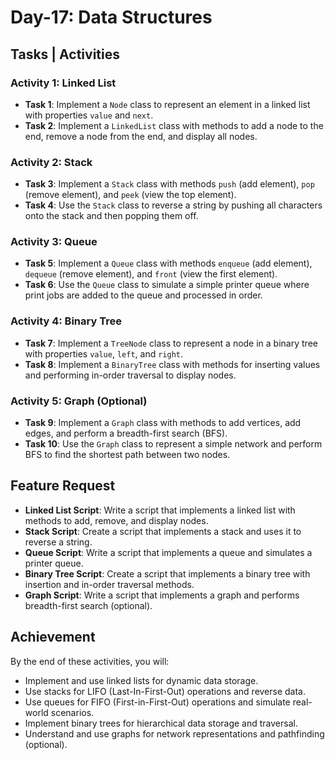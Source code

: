 # Day-17: Data Structures

## Tasks | Activities

### Activity 1: Linked List

- **Task 1**: Implement a `Node` class to represent an element in a linked list with properties `value` and `next`.
- **Task 2**: Implement a `LinkedList` class with methods to add a node to the end, remove a node from the end, and display all nodes.

### Activity 2: Stack

- **Task 3**: Implement a `Stack` class with methods `push` (add element), `pop` (remove element), and `peek` (view the top element).
- **Task 4**: Use the `Stack` class to reverse a string by pushing all characters onto the stack and then popping them off.

### Activity 3: Queue

- **Task 5**: Implement a `Queue` class with methods `enqueue` (add element), `dequeue` (remove element), and `front` (view the first element).
- **Task 6**: Use the `Queue` class to simulate a simple printer queue where print jobs are added to the queue and processed in order.

### Activity 4: Binary Tree

- **Task 7**: Implement a `TreeNode` class to represent a node in a binary tree with properties `value`, `left`, and `right`.
- **Task 8**: Implement a `BinaryTree` class with methods for inserting values and performing in-order traversal to display nodes.

### Activity 5: Graph (Optional)

- **Task 9**: Implement a `Graph` class with methods to add vertices, add edges, and perform a breadth-first search (BFS).
- **Task 10**: Use the `Graph` class to represent a simple network and perform BFS to find the shortest path between two nodes.

## Feature Request

- **Linked List Script**: Write a script that implements a linked list with methods to add, remove, and display nodes.
- **Stack Script**: Create a script that implements a stack and uses it to reverse a string.
- **Queue Script**: Write a script that implements a queue and simulates a printer queue.
- **Binary Tree Script**: Create a script that implements a binary tree with insertion and in-order traversal methods.
- **Graph Script**: Write a script that implements a graph and performs breadth-first search (optional).

## Achievement

By the end of these activities, you will:

- Implement and use linked lists for dynamic data storage.
- Use stacks for LIFO (Last-In-First-Out) operations and reverse data.
- Use queues for FIFO (First-in-First-Out) operations and simulate real-world scenarios.
- Implement binary trees for hierarchical data storage and traversal.
- Understand and use graphs for network representations and pathfinding (optional).
